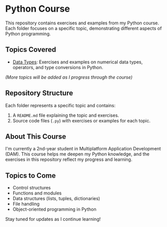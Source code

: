 # Python Course

This repository contains exercises and examples from my Python course. Each folder focuses on a specific topic, demonstrating different aspects of Python programming.

## Topics Covered

- [Data Types](cursoPython/tiposDatos): Exercises and examples on numerical data types, operators, and type conversions in Python.

*(More topics will be added as I progress through the course)*

## Repository Structure

Each folder represents a specific topic and contains:
1. A `README.md` file explaining the topic and exercises.
2. Source code files (`.py`) with exercises or examples for each topic.

## About This Course

I'm currently a 2nd-year student in Multiplatform Application Development (DAM). This course helps me deepen my Python knowledge, and the exercises in this repository reflect my progress and learning.

## Topics to Come

- Control structures
- Functions and modules
- Data structures (lists, tuples, dictionaries)
- File handling
- Object-oriented programming in Python

Stay tuned for updates as I continue learning!


